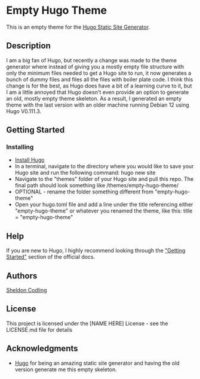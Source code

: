 # Empty Hugo Theme

This is an empty theme for the [Hugo Static Site Generator](https://gohugo.io/).

## Description
 
I am a big fan of Hugo, but recently a change was made to the theme generator where instead of giving you a mostly empty file structure with only the minimum files needed to get a Hugo site to run, it now generates a bunch of dummy files and files all the files with boiler plate code. I think this change is for the best, as Hugo does have a bit of a learning curve to it, but I am a little annoyed that Hugo doesn't even provide an option to generate an old, mostly empty theme skeleton. As a result, I generated an empty theme with the last version with an older machine running Debian 12 using Hugo V0.111.3.

## Getting Started

### Installing

* [Install Hugo](https://gohugo.io/installation/)
* In a terminal, navigate to the directory where you would like to save your Hugo site and run the following command:
    hugo new site <enter site name here>
* Navigate to the "themes" folder of your Hugo site and pull this repo. The final path should look something like <your site>/themes/empty-hugo-theme/
* OPTIONAL - rename the folder something different from "empty-hugo-theme"
* Open your hugo.toml file and add a line under the title referencing either "empty-hugo-theme" or whatever you renamed the theme, like this:
    title = "empty-hugo-theme" 

## Help

If you are new to Hugo, I highly recommend looking through the ["Getting Started"](https://gohugo.io/getting-started/) section of the official docs. 

## Authors

[Sheldon Codling](https://www.sheldonc.ca)

## License

This project is licensed under the [NAME HERE] License - see the LICENSE.md file for details

## Acknowledgments

* [Hugo](https://gohugo.io/) for being an amazing static site generator and having the old version generate me this empty skeleton.
